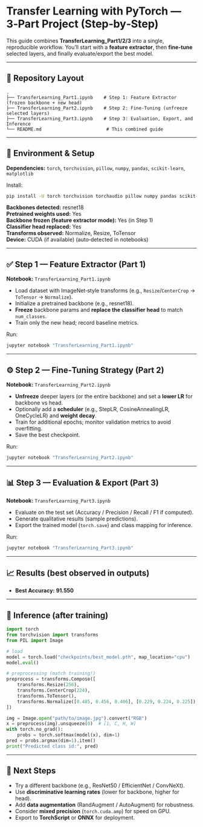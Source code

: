 # Transfer Learning with PyTorch — 3‑Part Project (Step‑by‑Step)

This guide combines **TransferLearning_Part1/2/3** into a single, reproducible workflow. You’ll start with a **feature extractor**, then **fine‑tune** selected layers, and finally evaluate/export the best model.

---

## 📁 Repository Layout
```
.
├── TransferLearning_Part1.ipynb    # Step 1: Feature Extractor (frozen backbone + new head)
├── TransferLearning_Part2.ipynb    # Step 2: Fine‑Tuning (unfreeze selected layers)
├── TransferLearning_Part3.ipynb    # Step 3: Evaluation, Export, and Inference
└── README.md                        # This combined guide
```

---

## 🧰 Environment & Setup
**Dependencies:** `torch`, `torchvision`, `pillow`, `numpy`, `pandas`, `scikit-learn`, `matplotlib`

Install:
```bash
pip install -U torch torchvision torchaudio pillow numpy pandas scikit-learn matplotlib
```

**Backbones detected:** resnet18  
**Pretrained weights used:** Yes  
**Backbone frozen (feature extractor mode):** Yes (in Step 1)  
**Classifier head replaced:** Yes  
**Transforms observed:** Normalize, Resize, ToTensor  
**Device:** CUDA (if available) (auto‑detected in notebooks)

---

## ✅ Step 1 — Feature Extractor (Part 1)
**Notebook:** `TransferLearning_Part1.ipynb`

- Load dataset with ImageNet‑style transforms (e.g., `Resize`/`CenterCrop` → `ToTensor` → `Normalize`).  
- Initialize a pretrained backbone (e.g., resnet18).  
- **Freeze** backbone params and **replace the classifier head** to match `num_classes`.  
- Train only the new head; record baseline metrics.

Run:
```bash
jupyter notebook "TransferLearning_Part1.ipynb"
```

---

## ⚙️ Step 2 — Fine‑Tuning Strategy (Part 2)
**Notebook:** `TransferLearning_Part2.ipynb`

- **Unfreeze** deeper layers (or the entire backbone) and set a **lower LR** for backbone vs head.  
- Optionally add a **scheduler** (e.g., StepLR, CosineAnnealingLR, OneCycleLR) and **weight decay**.  
- Train for additional epochs; monitor validation metrics to avoid overfitting.  
- Save the best checkpoint.

Run:
```bash
jupyter notebook "TransferLearning_Part2.ipynb"
```

---

## 📊 Step 3 — Evaluation & Export (Part 3)
**Notebook:** `TransferLearning_Part3.ipynb`

- Evaluate on the test set (Accuracy / Precision / Recall / F1 if computed).  
- Generate qualitative results (sample predictions).  
- Export the trained model (`torch.save`) and class mapping for inference.

Run:
```bash
jupyter notebook "TransferLearning_Part3.ipynb"
```

---

## 📈 Results (best observed in outputs)

- **Best Accuracy:** **91.550**

---

## 🚀 Inference (after training)
```python
import torch
from torchvision import transforms
from PIL import Image

# load
model = torch.load("checkpoints/best_model.pth", map_location="cpu")
model.eval()

# preprocessing (match training!)
preprocess = transforms.Compose([
    transforms.Resize(256),
    transforms.CenterCrop(224),
    transforms.ToTensor(),
    transforms.Normalize([0.485, 0.456, 0.406], [0.229, 0.224, 0.225]),
])

img = Image.open("path/to/image.jpg").convert("RGB")
x = preprocess(img).unsqueeze(0)  # [1, C, H, W]
with torch.no_grad():
    probs = torch.softmax(model(x), dim=1)
pred = probs.argmax(dim=1).item()
print("Predicted class id:", pred)
```

---

## 🧭 Next Steps
- Try a different backbone (e.g., ResNet50 / EfficientNet / ConvNeXt).  
- Use **discriminative learning rates** (lower for backbone, higher for head).  
- Add **data augmentation** (RandAugment / AutoAugment) for robustness.  
- Consider **mixed precision** (`torch.cuda.amp`) for speed on GPU.  
- Export to **TorchScript** or **ONNX** for deployment.

